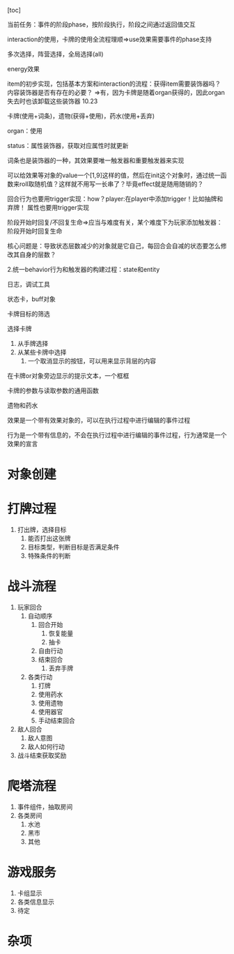[toc]

当前任务：事件的阶段phase，按阶段执行，阶段之间通过返回值交互

interaction的使用，卡牌的使用全流程理顺=>use效果需要事件的phase支持

多次选择，阵营选择，全局选择(all)

energy效果

item的初步实现，包括基本方案和interaction的流程：获得item需要装饰器吗？内容装饰器是否有存在的必要？
    =>有，因为卡牌是随着organ获得的，因此organ失去时也该卸载这些装饰器 10.23

卡牌(使用+词条)，遗物(获得+使用)，药水(使用+丢弃)



organ：使用

status：属性装饰器，获取对应属性时就更新

词条也是装饰器的一种，其效果要唯一触发器和重要触发器来实现




可以给效果等对象的value一个[1,9]这样的值，然后在init这个对象时，通过统一函数来roll取随机值？这样就不用写一长串了？毕竟effect就是随用随销的？

回合行为也要用trigger实现：how？player:在player中添加trigger！比如抽牌和弃牌！
属性也要用trigger实现

阶段开始时回复/不回复生命=>应当与难度有关，某个难度下为玩家添加触发器：阶段开始时回复生命

核心问题是：导致状态层数减少的对象就是它自己，每回合会自减的状态要怎么修改其自身的层数？

2.统一behavior行为和触发器的构建过程：state和entity



日志，调试工具

状态卡，buff对象

卡牌目标的筛选

选择卡牌

1. 从手牌选择
2. 从某些卡牌中选择
    1. 一个取消显示的按钮，可以用来显示背层的内容

在卡牌or对象旁边显示的提示文本，一个框框

卡牌的参数与读取参数的通用函数

遗物和药水



效果是一个带有效果对象的，可以在执行过程中进行编辑的事件过程

行为是一个带有信息的，不会在执行过程中进行编辑的事件过程，行为通常是一个效果的宣言

# 对象创建

# 打牌过程

1. 打出牌，选择目标
    1. 能否打出这张牌
    2. 目标类型，判断目标是否满足条件
    3. 特殊条件的判断

# 战斗流程

1. 玩家回合
    1. 自动顺序
        1. 回合开始
            1. 恢复能量
            2. 抽卡
        2. 自由行动
        3. 结束回合
            1. 丢弃手牌
    2. 各类行动
        1. 打牌
        2. 使用药水
        3. 使用遗物
        4. 使用器官
        5. 手动结束回合
2. 敌人回合
    1. 敌人意图
    2. 敌人如何行动
3. 战斗结束获取奖励

# 爬塔流程

1. 事件组件，抽取房间
2. 各类房间
    1. 水池
    2. 黑市
    3. 其他

# 游戏服务

1. 卡组显示
2. 各类信息显示
3. 待定

# 杂项



